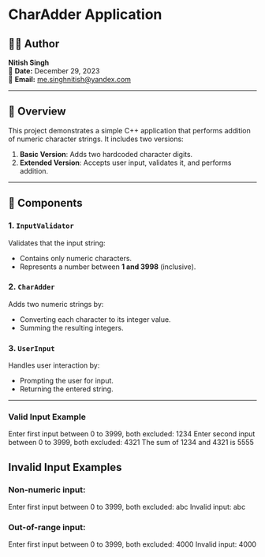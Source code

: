 # CharAdder Application

## 👨‍💻 Author
**Nitish Singh**  
📅 **Date:** December 29, 2023  
📧 **Email:** me.singhnitish@yandex.com

---

## 📌 Overview

This project demonstrates a simple C++ application that performs addition of numeric character strings. It includes two versions:

1. **Basic Version**: Adds two hardcoded character digits.
2. **Extended Version**: Accepts user input, validates it, and performs addition.

---

## 🧩 Components

### 1. `InputValidator`  
Validates that the input string:
- Contains only numeric characters.
- Represents a number between **1 and 3998** (inclusive).

### 2. `CharAdder`  
Adds two numeric strings by:
- Converting each character to its integer value.
- Summing the resulting integers.

### 3. `UserInput`  
Handles user interaction by:
- Prompting the user for input.
- Returning the entered string.

---

### Valid Input Example
Enter first input between 0 to 3999, both excluded: 1234
Enter second input between 0 to 3999, both excluded: 4321
The sum of 1234 and 4321 is 5555

## Invalid Input Examples
### Non-numeric input:
Enter first input between 0 to 3999, both excluded: abc
Invalid input: abc

### Out-of-range input:
Enter first input between 0 to 3999, both excluded: 4000
Invalid input: 4000
